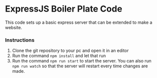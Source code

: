 # ExpressJS Boiler Plate Code 

This code sets up a basic express server that can be extended to make a website. 

### Instructions

1. Clone the git repository to your pc and open it in an editor 
2. Run the command `npm install` and let that run
3. Run the command `npm run start` to start the server. You can also run `npm run watch` so that the server will restart every time changes are made. 